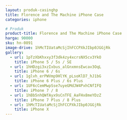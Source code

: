 ```yaml
---
layout: produk-casinghp
title: Florence and The Machine iPhone Case
categories: iphone

# Produk
product-title: Florence and The Machine iPhone Case
harga: 90000
sku: hn-0891
image-drive: 1hMcTIUataMcSjIhFCCPXkJIbp0JGGjRk
gallery:
  - url: 1pTzXbKhxxy3f3dk4zy4xcrsNX5cv3YkO
    title: iPhone 5 / 5s / SE
  - url: 1hHDzgi3xzIxbus_alGnxmnsEwcav3OqL
    title: iPhone 6 / 6s
  - url: 1glvh_erPWVmp9HlYK_pLsoKlD7_hJ1bG
    title: iPhone 6 Plus / 6s Plus
  - url: 1UF6cCemMwpSse7uyeGMdJW4PxhCNfIFQ
    title: iPhone 7 / 8
  - url: 1hBb5nhQWfAyx9sCnTFE_AaFHx8meYDzZ
    title: iPhone 7 Plus / 8 Plus
  - url: 1hMcTIUataMcSjIhFCCPXkJIbp0JGGjRk
    title: iPhone X
---
```

